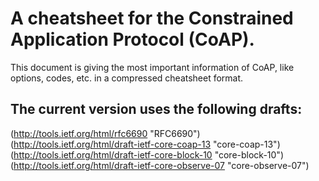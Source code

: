 # A cheatsheet for the Constrained Application Protocol (CoAP).

This document is giving the most important information of CoAP, like
options, codes, etc. in a compressed cheatsheet format.

## The current version uses the following drafts:
(http://tools.ietf.org/html/rfc6690 "RFC6690")  
(http://tools.ietf.org/html/draft-ietf-core-coap-13 "core-coap-13")  
(http://tools.ietf.org/html/draft-ietf-core-block-10 "core-block-10")  
(http://tools.ietf.org/html/draft-ietf-core-observe-07 "core-observe-07")  
